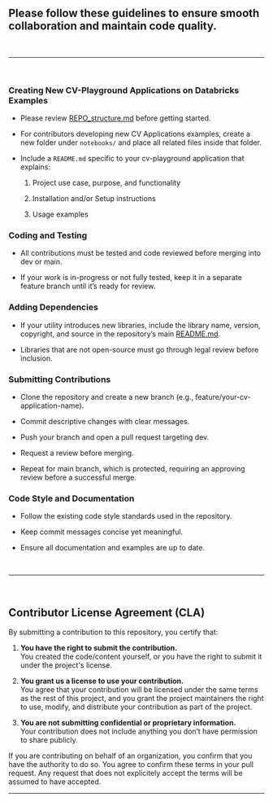 ## Please follow these guidelines to ensure smooth collaboration and maintain code quality.
<br>  

--- 
<br>

### Creating New CV-Playground Applications on Databricks Examples
- Please review [REPO_structure.md](REPO_structure.md) before getting started.

- For contributors developing new CV Applications examples, create a new folder under `notebooks/` and place all related files inside that folder.

- Include a `README.md` specific to your cv-playground application that explains:

   1. Project use case, purpose, and functionality

   1. Installation and/or Setup instructions

   1. Usage examples

### Coding and Testing
- All contributions must be tested and code reviewed before merging into dev or main.

- If your work is in-progress or not fully tested, keep it in a separate feature branch until it’s ready for review.

### Adding Dependencies
- If your utility introduces new libraries, include the library name, version, copyright, and source in the repository’s main [README.md](README.md).

- Libraries that are not open-source must go through legal review before inclusion.

### Submitting Contributions
- Clone the repository and create a new branch (e.g., feature/your-cv-application-name).

- Commit descriptive changes with clear messages.

- Push your branch and open a pull request targeting dev.

- Request a review before merging.

- Repeat for main branch, which is protected, requiring an approving review before a successful merge.

### Code Style and Documentation
- Follow the existing code style standards used in the repository.

- Keep commit messages concise yet meaningful.

- Ensure all documentation and examples are up to date.   
<br>

---   
<br>

## Contributor License Agreement (CLA)

By submitting a contribution to this repository, you certify that:

1. **You have the right to submit the contribution.**  
   You created the code/content yourself, or you have the right to submit it under the project's license.

2. **You grant us a license to use your contribution.**  
   You agree that your contribution will be licensed under the same terms as the rest of this project, and you grant the project maintainers the right to use, modify, and distribute your contribution as part of the project.

3. **You are not submitting confidential or proprietary information.**  
   Your contribution does not include anything you don’t have permission to share publicly.

If you are contributing on behalf of an organization, you confirm that you have the authority to do so. You agree to confirm these terms in your pull request. Any request that does not explicitely accept the terms will be assumed to have accepted. 

---   